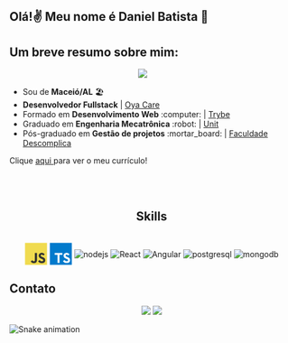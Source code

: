 ## Olá!:v: Meu nome é Daniel Batista :wave:
## Um breve resumo sobre mim:

<img align="right" width="276" src="https://media0.giphy.com/media/SXxI9NlwvYiY3bRsck/giphy.gif?cid=ecf05e47yiz97uakrpyqctmt33ozckgwgwqbrksxsolg5bpl&rid=giphy.gif&ct=g" />
<br>

<div>
   <ul>
    <li>Sou de <strong>Maceió/AL</strong> 🏖️
      <li><strong>Desenvolvedor Fullstack</strong> | <a href="https://www.oya.care/">Oya Care</a></li>   
      <li>Formado em <strong>Desenvolvimento Web</strong> :computer: | <a href="https://www.betrybe.com/">Trybe</a>
      <li>Graduado em <strong>Engenharia Mecatrônica</strong> :robot: | <a href="https://www.unit.br/">Unit</a>
    <li>Pós-graduado em <strong>Gestão de projetos</strong> :mortar_board: | <a href="https://descomplica.com.br/">Faculdade Descomplica</a>
   </ul>
   <p>Clique 
      <a href="https://www.canva.com/design/DAEm51SJxHQ/mApgAoxT5nJFLt7Z7EfjRA/view?utm_content=DAEm51SJxHQ&utm_campaign=designshare&utm_medium=link&utm_source=sharebutton"           target="_blank">
         aqui
      </a>
      para ver o meu currículo!
   </p>
</div>
 
 <br><br>

 <h2 align="center">Skills</h2>

<div align="center"><br>  
 <img align="center" title="Javascript" href="https://developer.mozilla.org/pt-BR/docs/Web/JavaScript"  alt="Js" height="40" src="https://raw.githubusercontent.com/devicons/devicon/master/icons/javascript/javascript-original.svg">
 <img align="center" title="Typescript" href="https://www.typescriptlang.org/" alt="TS" height="40" src="https://raw.githubusercontent.com/devicons/devicon/master/icons/typescript/typescript-original.svg">
 <img align="center" title="Node JS" href="https://nodejs.org/en/" alt="nodejs" height="40" src="https://upload.wikimedia.org/wikipedia/commons/thumb/d/d9/Node.js_logo.svg/590px-Node.js_logo.svg.png?20170401104355">
 <img align="center" title="React" href="https://reactjs.org/" alt="React" height="40" src="https://upload.wikimedia.org/wikipedia/commons/thumb/a/a7/React-icon.svg/512px-React-icon.svg.png?20220125121207">
 <img align="center" title="Angular" href="https://angular.io/" alt="Angular" height="40" src="https://angular.io/assets/images/logos/angular/angular.svg">
  <img align="center" title="PostgreSQL" href="https://www.postgresql.org/" alt="postgresql" height="40" src="https://upload.wikimedia.org/wikipedia/commons/thumb/2/29/Postgresql_elephant.svg/540px-Postgresql_elephant.svg.png?20080116191800">
 <img align="center" title="MongoDB" href="https://www.mongodb.com/" alt="mongodb" height="40" src="https://upload.wikimedia.org/wikipedia/commons/thumb/9/93/MongoDB_Logo.svg/512px-MongoDB_Logo.svg.png?20190626143224">
 </div>
  
  ## Contato
 
<div align="center"> 
  <a href="https://mail.google.com/mail/?view=cm&fs=1&to=danielbped@gmail.com"><img src="https://img.shields.io/badge/Gmail-D14836?style=for-the-badge&logo=gmail&logoColor=white"/></a>
  <a href="https://www.linkedin.com/in/danielbped/"><img src="https://img.shields.io/badge/LinkedIn-0077B5?style=for-the-badge&logo=linkedin&logoColor=white"/></a> 
 </div>
 
 <p align="center"> 

  ![Snake animation](https://github.com/danielbped/danielbped/blob/output/github-contribution-grid-snake.svg)
 </p>

